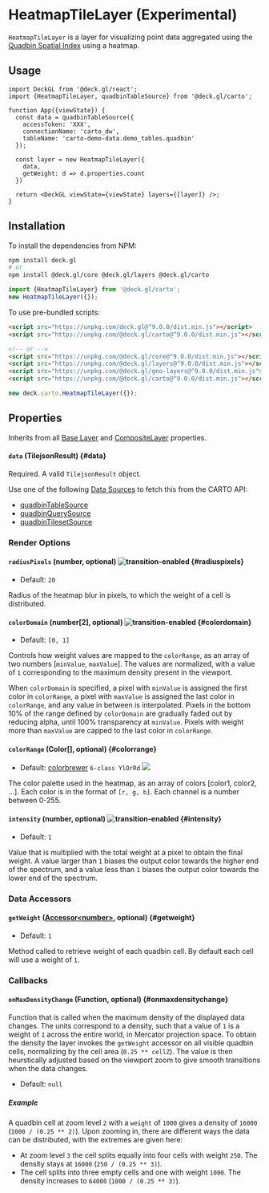 # HeatmapTileLayer (Experimental)

`HeatmapTileLayer` is a layer for visualizing point data aggregated using the [Quadbin Spatial Index](https://docs.carto.com/data-and-analysis/analytics-toolbox-for-bigquery/key-concepts/spatial-indexes#quadbin) using a heatmap. 

## Usage 

```tsx
import DeckGL from '@deck.gl/react';
import {HeatmapTileLayer, quadbinTableSource} from '@deck.gl/carto';

function App({viewState}) {
  const data = quadbinTableSource({
    accessToken: 'XXX',
    connectionName: 'carto_dw',
    tableName: 'carto-demo-data.demo_tables.quadbin'
  });

  const layer = new HeatmapTileLayer({
    data,
    getWeight: d => d.properties.count
  })

  return <DeckGL viewState={viewState} layers={[layer]} />;
}
```

## Installation

To install the dependencies from NPM:

```bash
npm install deck.gl
# or
npm install @deck.gl/core @deck.gl/layers @deck.gl/carto
```

```js
import {HeatmapTileLayer} from '@deck.gl/carto';
new HeatmapTileLayer({});
```

To use pre-bundled scripts:

```html
<script src="https://unpkg.com/deck.gl@^9.0.0/dist.min.js"></script>
<script src="https://unpkg.com/@deck.gl/carto@^9.0.0/dist.min.js"></script>

<!-- or -->
<script src="https://unpkg.com/@deck.gl/core@^9.0.0/dist.min.js"></script>
<script src="https://unpkg.com/@deck.gl/layers@^9.0.0/dist.min.js"></script>
<script src="https://unpkg.com/@deck.gl/geo-layers@^9.0.0/dist.min.js"></script>
<script src="https://unpkg.com/@deck.gl/carto@^9.0.0/dist.min.js"></script>
```

```js
new deck.carto.HeatmapTileLayer({});
```

## Properties

Inherits from all [Base Layer](../core/layer.md) and [CompositeLayer](../core/composite-layer.md) properties.

#### `data` (TilejsonResult) {#data}

Required. A valid `TilejsonResult` object.

Use one of the following [Data Sources](./data-sources.md) to fetch this from the CARTO API:

- [quadbinTableSource](./data-sources#quadbintablesource)
- [quadbinQuerySource](./data-sources#quadbinquerysource)
- [quadbinTilesetSource](./data-sources#quadbintilesetsource)

### Render Options

#### `radiusPixels` (number, optional) ![transition-enabled](https://img.shields.io/badge/transition-enabled-green.svg?style=flat-square") {#radiuspixels}

* Default: `20`

Radius of the heatmap blur in pixels, to which the weight of a cell is distributed.

#### `colorDomain` (number[2], optional) ![transition-enabled](https://img.shields.io/badge/transition-enabled-green.svg?style=flat-square") {#colordomain}

* Default: `[0, 1]`

Controls how weight values are mapped to the `colorRange`, as an array of two numbers [`minValue`, `maxValue`]. The values are normalized, with a value of `1` corresponding to the maximum density present in the viewport.

When `colorDomain` is specified, a pixel with `minValue` is assigned the first color in `colorRange`, a pixel with `maxValue` is assigned the last color in `colorRange`, and any value in between is interpolated. Pixels in the bottom 10% of the range defined by `colorDomain` are gradually faded out by reducing alpha, until 100% transparency at `minValue`. Pixels with weight more than `maxValue` are capped to the last color in `colorRange`.

#### `colorRange` (Color[], optional) {#colorrange}

* Default: [colorbrewer](http://colorbrewer2.org/#type=sequential&scheme=YlOrRd&n=6) `6-class YlOrRd` <img src="https://deck.gl/images/colorbrewer_YlOrRd_6.png"/>

The color palette used in the heatmap, as an array of colors [color1, color2, ...]. Each color is in the format of `[r, g, b]`. Each channel is a number between 0-255.

#### `intensity` (number, optional) ![transition-enabled](https://img.shields.io/badge/transition-enabled-green.svg?style=flat-square") {#intensity}

* Default: `1`

Value that is multiplied with the total weight at a pixel to obtain the final weight. A value larger than `1` biases the output color towards the higher end of the spectrum, and a value less than `1` biases the output color towards the lower end of the spectrum.

### Data Accessors

#### `getWeight` ([Accessor&lt;number&gt;](../../developer-guide/using-layers.md#accessors), optional) {#getweight}

* Default: `1`

Method called to retrieve weight of each quadbin cell. By default each cell will use a weight of `1`.

### Callbacks

#### `onMaxDensityChange` (Function, optional) {#onmaxdensitychange}

Function that is called when the maximum density of the displayed data changes. The units correspond to a density, such that a value of `1` is a weight of `1` across the entire world, in Mercator projection space. To obtain the density the layer invokes the `getWeight` accessor on all visible quadbin cells, normalizing by the cell area (`0.25 ** cellZ`). The value is then heurstically adjusted based on the viewport zoom to give smooth transitions when the data changes. 

- Default: `null`

##### Example

A quadbin cell at zoom level `2` with a `weight` of `1000` gives a density of `16000` (`1000 / (0.25 ** 2)`). Upon zooming in, there are different ways the data can be distributed, with the extremes are given here:

- At zoom level `3` the cell splits equally into four cells with weight `250`. The density stays at `16000` (`250 / (0.25 ** 3)`).
- The cell splits into three empty cells and one with weight `1000`. The density increases to `64000` (`1000 / (0.25 ** 3)`).

